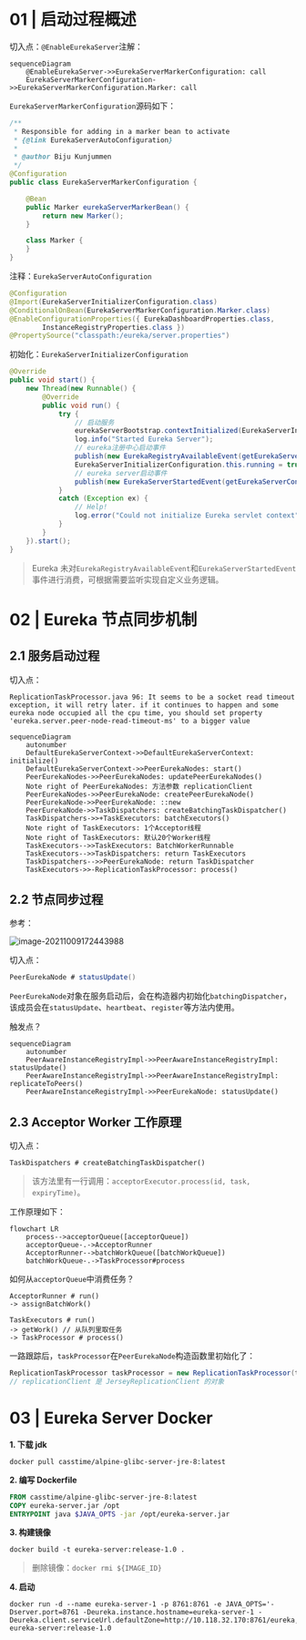 # 01 | 启动过程概述

切入点：`@EnableEurekaServer`注解：

```mermaid
sequenceDiagram
    @EnableEurekaServer->>EurekaServerMarkerConfiguration: call
    EurekaServerMarkerConfiguration->>EurekaServerMarkerConfiguration.Marker: call 
```

`EurekaServerMarkerConfiguration`源码如下：

```java
/**
 * Responsible for adding in a marker bean to activate
 * {@link EurekaServerAutoConfiguration}
 *
 * @author Biju Kunjummen
 */
@Configuration
public class EurekaServerMarkerConfiguration {

	@Bean
	public Marker eurekaServerMarkerBean() {
		return new Marker();
	}

	class Marker {
	}
}
```

注释：`EurekaServerAutoConfiguration`

```java
@Configuration
@Import(EurekaServerInitializerConfiguration.class)
@ConditionalOnBean(EurekaServerMarkerConfiguration.Marker.class)
@EnableConfigurationProperties({ EurekaDashboardProperties.class,
		InstanceRegistryProperties.class })
@PropertySource("classpath:/eureka/server.properties")
```

初始化：`EurekaServerInitializerConfiguration`

```java
@Override
public void start() {
    new Thread(new Runnable() {
        @Override
        public void run() {
            try {
                // 启动服务
                eurekaServerBootstrap.contextInitialized(EurekaServerInitializerConfiguration.this.servletContext);
                log.info("Started Eureka Server");
                // eureka注册中心启动事件
                publish(new EurekaRegistryAvailableEvent(getEurekaServerConfig()));
                EurekaServerInitializerConfiguration.this.running = true;
                // eureka server启动事件
                publish(new EurekaServerStartedEvent(getEurekaServerConfig()));
            }
            catch (Exception ex) {
                // Help!
                log.error("Could not initialize Eureka servlet context", ex);
            }
        }
    }).start();
}
```

> Eureka 未对`EurekaRegistryAvailableEvent`和`EurekaServerStartedEvent`事件进行消费，可根据需要监听实现自定义业务逻辑。

# 02 | Eureka 节点同步机制

## 2.1 服务启动过程

切入点：

```log
ReplicationTaskProcessor.java 96: It seems to be a socket read timeout exception, it will retry later. if it continues to happen and some eureka node occupied all the cpu time, you should set property 'eureka.server.peer-node-read-timeout-ms' to a bigger value
```

```mermaid
sequenceDiagram
    autonumber
    DefaultEurekaServerContext->>DefaultEurekaServerContext: initialize()
    DefaultEurekaServerContext->>PeerEurekaNodes: start()
    PeerEurekaNodes->>PeerEurekaNodes: updatePeerEurekaNodes()
    Note right of PeerEurekaNodes: 方法参数 replicationClient
    PeerEurekaNodes->>PeerEurekaNode: createPeerEurekaNode()
    PeerEurekaNode->>PeerEurekaNode: ::new
    PeerEurekaNode->>TaskDispatchers: createBatchingTaskDispatcher()
    TaskDispatchers->>+TaskExecutors: batchExecutors()
    Note right of TaskExecutors: 1个Acceptor线程
    Note right of TaskExecutors: 默认20个Worker线程
    TaskExecutors-->>TaskExecutors: BatchWorkerRunnable
    TaskExecutors-->>TaskDispatchers: return TaskExecutors
    TaskDispatchers-->>PeerEurekaNode: return TaskDispatcher
    TaskExecutors->>-ReplicationTaskProcessor: process()
```

## 2.2 节点同步过程

参考：

![image-20211009172443988](https://gitee.com/yanglu_u/ImgRepository/raw/master/image-20211009172443988.png)

切入点：

```java
PeerEurekaNode # statusUpdate()
```

`PeerEurekaNode`对象在服务启动后，会在构造器内初始化`batchingDispatcher`，该成员会在`statusUpdate`、`heartbeat`、`register`等方法内使用。

触发点？

```mermaid
sequenceDiagram
    autonumber
    PeerAwareInstanceRegistryImpl->>PeerAwareInstanceRegistryImpl: statusUpdate()
    PeerAwareInstanceRegistryImpl->>PeerAwareInstanceRegistryImpl: replicateToPeers()
    PeerAwareInstanceRegistryImpl->>PeerEurekaNode: statusUpdate()
```

## 2.3 Acceptor Worker 工作原理

切入点：

```
TaskDispatchers # createBatchingTaskDispatcher()
```

> 该方法里有一行调用：`acceptorExecutor.process(id, task, expiryTime)`。

工作原理如下：

```mermaid
flowchart LR
    process-->acceptorQueue([acceptorQueue])
    acceptorQueue-.->AcceptorRunner
    AcceptorRunner-->batchWorkQueue([batchWorkQueue])
    batchWorkQueue-.->TaskProcessor#process
```

如何从`acceptorQueue`中消费任务？

```
AcceptorRunner # run()
-> assignBatchWork()
```

```
TaskExecutors # run()
-> getWork() // 从队列里取任务
-> TaskProcessor # process()
```

一路跟踪后，`taskProcessor`在`PeerEurekaNode`构造函数里初始化了：

```java
ReplicationTaskProcessor taskProcessor = new ReplicationTaskProcessor(targetHost, replicationClient);
// replicationClient 是 JerseyReplicationClient 的对象
```

# 03 | Eureka Server Docker

**1. 下载 jdk**

```shell
docker pull casstime/alpine-glibc-server-jre-8:latest
```

**2. 编写 Dockerfile**

```dockerfile
FROM casstime/alpine-glibc-server-jre-8:latest
COPY eureka-server.jar /opt
ENTRYPOINT java $JAVA_OPTS -jar /opt/eureka-server.jar
```

**3. 构建镜像**

```shell
docker build -t eureka-server:release-1.0 .
```

> 删除镜像：`docker rmi ${IMAGE_ID}`

**4. 启动**

```shell
docker run -d --name eureka-server-1 -p 8761:8761 -e JAVA_OPTS='-Dserver.port=8761 -Deureka.instance.hostname=eureka-server-1 -Deureka.client.serviceUrl.defaultZone=http://10.118.32.170:8761/eureka,http://10.118.32.170:8762/eureka,http://10.118.32.170:8763/eureka' eureka-server:release-1.0
```



